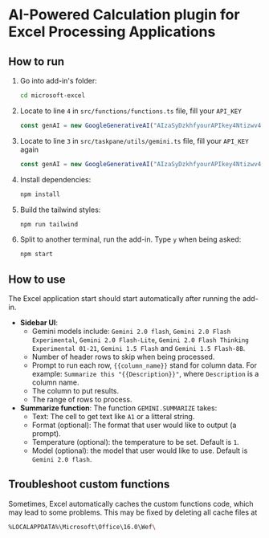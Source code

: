 # AI-Powered Calculation plugin for Excel Processing Applications

## How to run

1. Go into add-in's folder:
   ```sh
   cd microsoft-excel
   ```
2. Locate to line `4` in `src/functions/functions.ts` file, fill your `API_KEY`
   ```ts
   const genAI = new GoogleGenerativeAI("AIzaSyDzkhfyourAPIkey4Ntizwv4");
   ```
3. Locate to line `3` in `src/taskpane/utils/gemini.ts` file, fill your `API_KEY` again
   ```ts
   const genAI = new GoogleGenerativeAI("AIzaSyDzkhfyourAPIkey4Ntizwv4");
   ```
4. Install dependencies:
   ```sh
   npm install
   ```
5. Build the tailwind styles:
   ```sh
   npm run tailwind
   ```
6. Split to another terminal, run the add-in. Type `y` when being asked:
   ```sh
   npm start
   ```

## How to use

The Excel application start should start automatically after running the add-in. 

- **Sidebar UI**:
  - Gemini models include: `Gemini 2.0 flash`, `Gemini 2.0 Flash Experimental`, `Gemini 2.0 Flash-Lite`, `Gemini 2.0 Flash Thinking Experimental 01-21`, `Gemini 1.5 Flash` and `Gemini 1.5 Flash-8B`.
  - Number of header rows to skip when being processed.
  - Prompt to run each row, `{{column_name}}` stand for column data. For example: `Summarize this "{{Description}}"`, where `Description` is a column name.
  - The column to put results.
  - The range of rows to process. 
- **Summarize function**: The function `GEMINI.SUMMARIZE` takes:
  - Text: The cell to get text like `A1` or a litteral string.
  - Format (optional): The format that user would like to output (a prompt).
  - Temperature (optional): the temperature to be set. Default is `1`.
  - Model (optional): the model that user would like to use. Default is `Gemini 2.0 flash`.

## Troubleshoot custom functions

Sometimes, Excel automatically caches the custom functions code, which may lead to some problems. This may be fixed by deleting all cache files at
```sh
%LOCALAPPDATA%\Microsoft\Office\16.0\Wef\
```